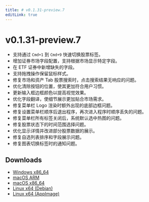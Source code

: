 ```yaml
---
title: # v0.1.31-preview.7
editLink: true
---
```


# v0.1.31-preview.7  <Badge type="warning" text="preview" />

- 支持通过 `Cmd+1` 到 `Cmd+9` 快速切换股票标签。
- 增加证券市场字段配置，支持根据市场显示特定字段。
- 在 ETF 证券中新增缺失的字段。
- 支持拖拽操作保留鼠标样式。
- 修复市场和资产 Tab 股票搜索时，点击搜索结果无响应的问题。
- 优化清除按钮的位置，使其更加符合用户习惯。
- 更新输入框边框颜色以提高视觉效果。
- 优化字段翻译，使细节展示更加贴合市场需求。
- 修复菜单栏 Logo 渲染时额外出现的底部边框问题。
- 修复设置菜单栏顺序后退出程序，再次进入程序时顺序丢失的问题。
- 修复菜单栏所有标签关闭后，系统默认选中热图的问题。
- 修复股票状态下的时间范围选择问题。
- 优化显示详情并改进部分股票数据的展示。
- 修复自选列表排序和字段展示问题。
- 修复图表切换标签时的通知问题。

## Downloads

- [Windows x86_64](https://assets.lbkrs.com/github/release/longbridge-desktop/preview/longbridge-v0.1.31-preview.7-windows-x86_64.zip)
- [macOS ARM](https://assets.lbkrs.com/github/release/longbridge-desktop/preview/longbridge-v0.1.31-preview.7-macos-aarch64.dmg)
- [macOS x86_64](https://assets.lbkrs.com/github/release/longbridge-desktop/preview/longbridge-v0.1.31-preview.7-macos-x86_64.dmg)
- [Linux x64 (Debian)](https://assets.lbkrs.com/github/release/longbridge-desktop/preview/longbridge-v0.1.31-preview.7-linux-x86_64.deb)
- [Linux x64 (AppImage)](https://assets.lbkrs.com/github/release/longbridge-desktop/preview/longbridge-v0.1.31-preview.7-linux-x86_64.AppImage)
